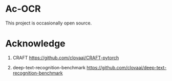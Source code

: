 # Ac-OCR

This project is occasionally open source.

# Acknowledge


1. CRAFT https://github.com/clovaai/CRAFT-pytorch

2. deep-text-recognition-benchmark https://github.com/clovaai/deep-text-recognition-benchmark